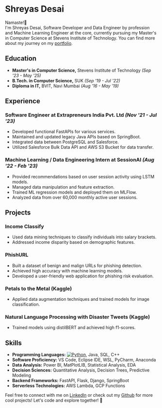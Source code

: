 # Shreyas Desai

Namaste!🙏 </br>
I'm Shreyas Desai, Software Developer and Data Engineer by profession and Machine Learning Engineer at the core, currently pursuing my Master's in Computer Science at Stevens Institute of Technology. You can find more about my journey on my [portfolio](https://shreyas-desai.github.io).

## Education
- **Master's in Computer Science,** Stevens Institute of Technology *(Sep '23 - May '25)*
- **B.Tech. in Computer Science,** SUK *(Sep '19 - Jul '22)*
- **Diploma in IT,** BVIT, Navi Mumbai *(Aug '16 - May '19)*

## Experience
### Software Engineer at Extrapreneurs India Pvt. Ltd *(Nov '21 - Jul '23)*
- Developed functional FastAPIs for various services.
- Maintained and updated legacy Java APIs based on SpringBoot.
- Integrated data between PostgreSQL and Salesforce.
- Utilized Salesforce Bulk Data API and AWS S3 Bucket for data transfer.

### Machine Learning / Data Engineering Intern at SessionAI *(Aug '22 - Feb '23)*
- Provided recommendations based on user session activity using LSTM models.
- Managed data manipulation and feature extraction.
- Trained ML regression models and deployed them on MLFlow.
- Analyzed data from over 60,000 monthly active user sessions.

## Projects
### Income Classify
- Used data mining techniques to classify individuals into salary brackets.
- Addressed income disparity based on demographic features.

### PhishURL
- Built a dataset of benign and malign URLs for phishing detection.
- Achieved high accuracy with machine learning models.
- Developed a user-friendly web application for phishing risk evaluation.

### Petals to the Metal (Kaggle)
- Applied data augmentation techniques and trained models for image classification.

### Natural Language Processing with Disaster Tweets (Kaggle)
- Trained models using distilBERT and achieved high f1-scores.




## Skills
- **Programming Languages:** [![Python](https://img.shields.io/badge/python-3.6-blue.svg)](https://www.python.org/downloads/release/python-360/), Java, SQL, C++
- **Software Proficiency:** VS Code, Eclipse IDE, WSL, PyCharm, Anaconda
- **Data Analysis:** Power BI, MatPlotLIB, Statistical Analysis, EDA
- **Decision Sciences:** Quantitative Analysis, Decision Trees, Predictive Modeling
- **Backend Frameworks:** FastAPI, Flask, Django, SpringBoot
- **Serverless Technologies:** AWS Lambda, GCP Functions

Feel free to connect with me on [LinkedIn](https://www.linkedin.com/in/shreyas-desai/) or check out my [Github](https://github.com/shreyas-desai/) for more cool projects! Let's code and explore together! 🚀
